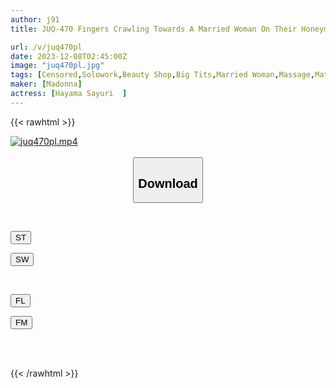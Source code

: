 ```yaml
---
author: j91
title: JUQ-470 Fingers Crawling Towards A Married Woman On Their Honeymoon... Compliant Resort Beauty Training Sayuri Hayama

url: /v/juq470pl
date: 2023-12-08T02:45:00Z
image: "juq470pl.jpg"
tags: [Censored,Solowork,Beauty Shop,Big Tits,Married Woman,Massage,Mature Woman,Huge Butt	 ]
maker: [Madonna]
actress: [Hayama Sayuri  ]
---
```



{{< rawhtml >}}

<div class="video" data-videoid="O4r62y0qavik6l">
    <a href="javascript:;">
        <img src="/v/juq470pl/juq470pl.jpg" width="WIDTH" height="HEIGHT" alt="juq470pl.mp4" loading="lazy">
    </a>
</div>

<script type="text/javascript" src="https://j91.asia/asset/on-demand-st.js"></script>

<br>
  <link rel="stylesheet" href="https://j91.asia/asset/bs5.css">
  
  <center>
  <button class="btn btn-primary" type="button" data-bs-toggle="collapse" data-bs-target=".multi-collapse" aria-expanded="false" aria-controls="multiCollapseExample1 multiCollapseExample2"><h2>Download</h2></button></center>
</p>
<div class="row">
  <div class="col">
    <div class="collapse multi-collapse" id="multiCollapseExample1">
      <div class="card card-body">
	      	      <br>
<div class="buttons">  
<p><a href="https://streamtape.to/v/O4r62y0qavik6l" target="_blank"><button class="btn-hover color-3"><i class="fa fa-download"></i> ST</button></a></p>
<p><a href="https://flaswish.com/l4onjwoyr6xf" target="_blank"><button class="btn-hover color-2"><i class="fa fa-download"></i> SW</button></a></p></div>
    </div>
  </div>
</div>
  <div class="col">
    <div class="collapse multi-collapse" id="multiCollapseExample2">
      <div class="card card-body">
	      <br>
<div class="buttons">
<p><a href="https://filelions.site/f/p6y8aypk4x0d" target="_blank"><button class="btn-hover color-9"><i class="fa fa-download"></i> FL</button></a></p>
<p><a href="https://filemoon.sx/d/e07x604s0rf2" target="_blank"><button class="btn-hover color-8"><i class="fa fa-download"></i> FM</button></a></p></div>
<br><br>
      </div>
    </div>
  </div>
</div>

{{< /rawhtml >}}